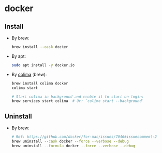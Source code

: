 # docker

## Install

- By brew:

  ```bash
  brew install --cask docker
  ```

- By apt:

  ```bash
  sudo apt install -y docker.io
  ```

- By [colima](https://github.com/abiosoft/colima) (brew):

  ```bash
  brew install colima docker
  colima start

  # Start colima in background and enable it to start on login:
  brew services start colima  # Or: `colima start --background`
  ```

## Uninstall

- By brew:

  ```bash
  # Ref: https://github.com/docker/for-mac/issues/7046#issuecomment-2579215790
  brew uninstall --cask docker --force --verbose --debug
  brew uninstall --formula docker --force --verbose --debug
  ```
